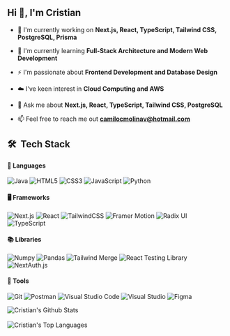 ## Hi 👋, I'm Cristian

<!--Intro start-->
- 🔭 I'm currently working on **Next.js, React, TypeScript, Tailwind CSS, PostgreSQL, Prisma**

- 🌱 I'm currently learning **Full-Stack Architecture and Modern Web Development**

- ⚡ I'm passionate about **Frontend Development and Database Design**

- ☁️ I've keen interest in **Cloud Computing and AWS**

- 💬 Ask me about **Next.js, React, TypeScript, Tailwind CSS, PostgreSQL**

- 📫 Feel free to reach me out **camilocmolinav@hotmail.com**

<!--Intro end-->

## 🛠 &nbsp;Tech Stack

#### 🔧 Languages

![Java](https://img.shields.io/badge/java-%23ED8B00.svg?style=for-the-badge&logo=openjdk&logoColor=white)
![HTML5](https://img.shields.io/badge/html5-%23E34F26.svg?style=for-the-badge&logo=html5&logoColor=white)
![CSS3](https://img.shields.io/badge/css3-%231572B6.svg?style=for-the-badge&logo=css3&logoColor=white)
![JavaScript](https://img.shields.io/badge/JavaScript-%23323330.svg?style=for-the-badge&logo=javascript&logoColor=F7DF1E)
![Python](https://img.shields.io/badge/Python-%2314354C.svg?style=for-the-badge&logo=python&logoColor=white)

#### 🖥️ Frameworks

![Next.js](https://img.shields.io/badge/Next.js-%23000000.svg?style=for-the-badge&logo=next.js&logoColor=white)
![React](https://img.shields.io/badge/React-%2361DAFB.svg?style=for-the-badge&logo=react&logoColor=black)
![TailwindCSS](https://img.shields.io/badge/Tailwind_CSS-%2338B2AC.svg?style=for-the-badge&logo=tailwind-css&logoColor=white)
![Framer Motion](https://img.shields.io/badge/Framer_Motion-%23BB6BD9.svg?style=for-the-badge&logo=framer&logoColor=white)
![Radix UI](https://img.shields.io/badge/Radix_UI-%23161618.svg?style=for-the-badge&logo=radix-ui&logoColor=white)
![TypeScript](https://img.shields.io/badge/TypeScript-%23007ACC.svg?style=for-the-badge&logo=typescript&logoColor=white)

#### 📚 Libraries

![Numpy](https://img.shields.io/badge/NumPy-%23013243.svg?style=for-the-badge&logo=numpy&logoColor=white)
![Pandas](https://img.shields.io/badge/Pandas-%23150458.svg?style=for-the-badge&logo=pandas&logoColor=white)
![Tailwind Merge](https://img.shields.io/badge/Tailwind_Merge-%2338B2AC.svg?style=for-the-badge&logo=tailwindcss&logoColor=white)
![React Testing Library](https://img.shields.io/badge/React_Testing_Library-%23E33332.svg?style=for-the-badge&logo=testing-library&logoColor=white)
![NextAuth.js](https://img.shields.io/badge/NextAuth.js-%23000000.svg?style=for-the-badge&logo=next.js&logoColor=white)

#### 🔧 Tools

![Git](https://img.shields.io/badge/git-%23F05033.svg?style=for-the-badge&logo=git&logoColor=white)
![Postman](https://img.shields.io/badge/Postman-%23FF6C37.svg?style=for-the-badge&logo=postman&logoColor=white)
![Visual Studio Code](https://img.shields.io/badge/Visual%20Studio%20Code-0078d7.svg?style=for-the-badge&logo=visual-studio-code&logoColor=white)
![Visual Studio](https://img.shields.io/badge/Visual%20Studio-5C2D91.svg?style=for-the-badge&logo=visual-studio&logoColor=white)
![Figma](https://img.shields.io/badge/Figma-%23F24E1E.svg?style=for-the-badge&logo=figma&logoColor=white)



<img align="center" src="https://github-readme-stats.vercel.app/api?username=criskian&include_all_commits=true&count_private=true&show_icons=true&line_height=30&title_color=CDB4DB&icon_color=CDB4DB&text_color=D3D3D3&bg_color=0A0A0A" alt="Cristian's Github Stats">
<br />
<br />
<img src="https://github-readme-stats.vercel.app/api/top-langs/?username=criskian&layout=compact&theme=dark&bg_color=0A0A0A" alt="Cristian's Top Languages"/>
<br />
<br />
<br />
